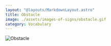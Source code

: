```yaml
---
layout: "@layouts/MarkdownLayout.astro"
title: Obstacle
image: ./assets/images-of-signs/obstacle.gif
category: Vocabulary
---
```


![Obstacle](@signs/obstacle.gif)
